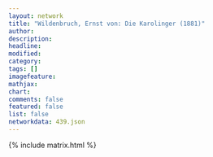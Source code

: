 ```yaml
---
layout: network
title: "Wildenbruch, Ernst von: Die Karolinger (1881)"
author:
description:
headline:
modified:
category:
tags: []
imagefeature: 
mathjax: 
chart: 
comments: false
featured: false
list: false
networkdata: 439.json
---
```

{% include matrix.html %}
